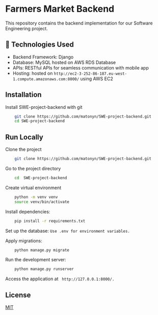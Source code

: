 
# Farmers Market Backend

This repository contains the backend implementation for our Software Engineering project. 

## 🚀 Technologies Used

- Backend Framework: Django
- Database: MySQL hosted on AWS RDS Database
- APIs: RESTful APIs for seamless communication with mobile app
- Hosting: hosted on ```http://ec2-3-252-86-187.eu-west-1.compute.amazonaws.com:8000/``` using AWS EC2

## Installation

Install SWE-project-backend with git

```bash
    git clone https://github.com/matonyn/SWE-project-backend.git
    cd SWE-project-backend
```
    



## Run Locally

Clone the project

```bash
    git clone https://github.com/matonyn/SWE-project-backend.git
```

Go to the project directory

```bash
    cd  SWE-project-backend
```

Create virtual environment

```bash
    python -m venv venv
    source venv/bin/activate
```

Install dependencies:

```bash
    pip install -r requirements.txt
```
Set up the database: ```Use .env for environment variables.```

Apply migrations:

```bash
    python manage.py migrate
```

Run the development server:
```bash
    python manage.py runserver
```

Access the application at ``` http://127.0.0.1:8000/.```

## License

[MIT](https://choosealicense.com/licenses/mit/)

